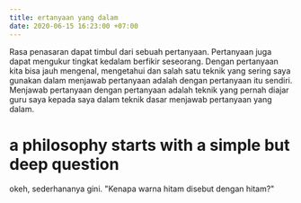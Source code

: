 ```yaml
---
title: ertanyaan yang dalam
date: 2020-06-15 16:23:00 +07:00
---
```


Rasa penasaran dapat timbul dari sebuah pertanyaan. Pertanyaan juga dapat mengukur tingkat kedalam berfikir seseorang. Dengan pertanyaan kita bisa jauh mengenal, mengetahui dan salah satu teknik yang sering saya gunakan dalam menjawab pertanyaan adalah dengan pertanyaan itu sendiri. Menjawab pertanyaan dengan pertanyaan adalah teknik yang pernah diajar guru saya kepada saya dalam teknik dasar menjawab pertanyaan yang dalam.

<!-- more -->

# a philosophy starts with a simple but deep question

okeh, sederhananya gini. "Kenapa warna hitam disebut dengan hitam?"